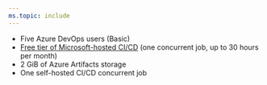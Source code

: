 ```yaml
---
ms.topic: include
---
```


* Five Azure DevOps users (Basic)
* [Free tier of Microsoft-hosted CI/CD](../pipelines/licensing/concurrent-jobs.md#how-much-do-parallel-jobs-cost) (one concurrent job, up to 30 hours per month)
* 2 GiB of Azure Artifacts storage
* One self-hosted CI/CD concurrent job

